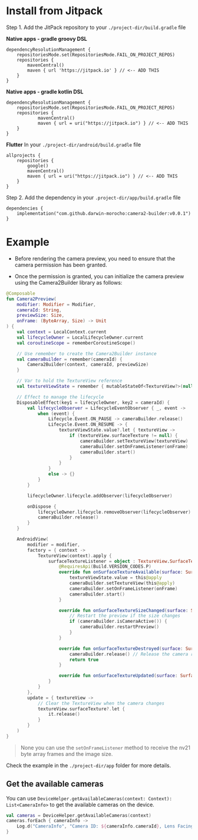 # Install from Jitpack

Step 1. Add the JitPack repository to your `./project-dir/build.gradle` file

**Native apps - gradle groovy DSL**
```grovy
dependencyResolutionManagement {
	repositoriesMode.set(RepositoriesMode.FAIL_ON_PROJECT_REPOS)
	repositories {
		mavenCentral()
		maven { url 'https://jitpack.io' } // <-- ADD THIS
	}
}
```


**Native apps - gradle kotlin DSL**
```grovy Kotlin
dependencyResolutionManagement {
	repositoriesMode.set(RepositoriesMode.FAIL_ON_PROJECT_REPOS)
	repositories {
			mavenCentral()
			maven { url = uri("https://jitpack.io") } // <-- ADD THIS
	}
}
```

**Flutter**
In your `./project-dir/android/build.gradle` file
```grovy Kotlin
allprojects {
    repositories {
        google()
        mavenCentral()
        maven { url = uri("https://jitpack.io") } // <-- ADD THIS
    }
}
```

Step 2. Add the dependency in your `.project-dir/app/build.gradle` file

```grovy
dependencies {
    implementation("com.github.darwin-morocho:camera2-builder:v0.0.1")
}
```


# Example
* Before rendering the camera preview, you need to ensure that the camera permission has been granted.


* Once the permission is granted, you can initialize the camera preview using the Camera2Builder library as follows:

```kotlin
@Composable
fun Camera2Preview(
    modifier: Modifier = Modifier,
    cameraId: String,
    previewSize: Size,
    onFrame: (ByteArray, Size) -> Unit
) {
    val context = LocalContext.current
    val lifecycleOwner = LocalLifecycleOwner.current
    val coroutineScope = rememberCoroutineScope()

    // Use remember to create the Camera2Builder instance
    val cameraBuilder = remember(cameraId) {
        Camera2Builder(context, cameraId, previewSize)
    }

    // Var to hold the TextureView reference
    val textureViewState = remember { mutableStateOf<TextureView?>(null) }

    // Effect to manage the lifecycle
    DisposableEffect(key1 = lifecycleOwner, key2 = cameraId) {
        val lifecycleObserver = LifecycleEventObserver { _, event ->
            when (event) {
                Lifecycle.Event.ON_PAUSE -> cameraBuilder.release()
                Lifecycle.Event.ON_RESUME -> {
                    textureViewState.value?.let { textureView ->
                        if (textureView.surfaceTexture != null) {
                            cameraBuilder.setTextureView(textureView)
                            cameraBuilder.setOnFrameListener(onFrame)
                            cameraBuilder.start()
                        }
                    }
                }
                else -> {}
            }
        }

        lifecycleOwner.lifecycle.addObserver(lifecycleObserver)

        onDispose {
            lifecycleOwner.lifecycle.removeObserver(lifecycleObserver)
            cameraBuilder.release()
        }
    }

    AndroidView(
        modifier = modifier,
        factory = { context ->
            TextureView(context).apply {
                surfaceTextureListener = object : TextureView.SurfaceTextureListener {
                    @RequiresApi(Build.VERSION_CODES.P)
                    override fun onSurfaceTextureAvailable(surface: SurfaceTexture, width: Int, height: Int) {
                        textureViewState.value = this@apply
                        cameraBuilder.setTextureView(this@apply)
                        cameraBuilder.setOnFrameListener(onFrame)
                        cameraBuilder.start()
                    }

                    override fun onSurfaceTextureSizeChanged(surface: SurfaceTexture, width: Int, height: Int) {
                        // Restart the preview if the size changes
                        if (cameraBuilder.isCameraActive()) {
                            cameraBuilder.restartPreview()
                        }
                    }

                    override fun onSurfaceTextureDestroyed(surface: SurfaceTexture): Boolean {
                        cameraBuilder.release() // Release the camera resources
                        return true
                    }

                    override fun onSurfaceTextureUpdated(surface: SurfaceTexture) {}
                }
            }
        },
        update = { textureView ->
            // Clear the TextureView when the camera changes
            textureView.surfaceTexture?.let {
                it.release()
            }
        }
    )
}
```

> None you can use the `setOnFrameListener` method to receive the nv21 byte array frames and the image size.

Check the example in the `./project-dir/app` folder for more details.


## Get the available cameras

You can use `DeviceHelper.getAvailableCameras(context: Context): List<CameraInfo>` to get the available cameras on the device.

```kotlin
val cameras = DeviceHelper.getAvailableCameras(context)
cameras.forEach { cameraInfo ->
    Log.d("CameraInfo", "Camera ID: ${cameraInfo.cameraId}, Lens Facing: ${cameraInfo.lensFacing}")
}
```
